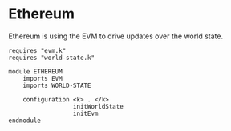 Ethereum
========

Ethereum is using the EVM to drive updates over the world state.

```k
requires "evm.k"
requires "world-state.k"

module ETHEREUM
    imports EVM
    imports WORLD-STATE

    configuration <k> . </k>
                  initWorldState
                  initEvm
endmodule
```
